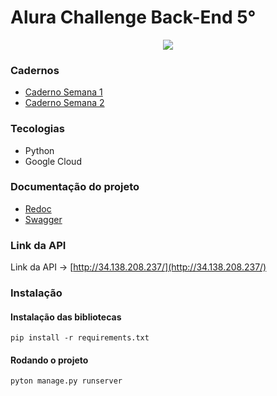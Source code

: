 # Alura Challenge Back-End 5°

<p align="center"><img src="http://img.shields.io/static/v1?label=STATUS&message=EM%20DESENVOLVIMENTO&color=GREEN&style=for-the-badge"/></p>

### Cadernos
* [Caderno Semana 1](doc/semana_1.md)
* [Caderno Semana 2](doc/semana_2.md)

### Tecologias 
- Python
- Google Cloud

### Documentação do projeto
* [Redoc](http://34.138.208.237/redoc/)
* [Swagger](http://34.138.208.237/swagger/)


### Link da API
Link da API -> [http://34.138.208.237/](http://34.138.208.237/)

### Instalação

#### Instalação das bibliotecas
`pip install -r requirements.txt`

#### Rodando o projeto
`pyton manage.py runserver`



